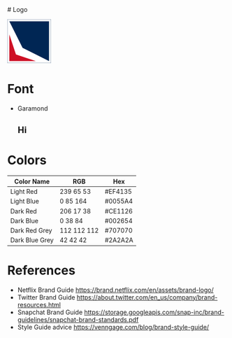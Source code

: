 <link href="https://fonts.googleapis.com/css2?family=Open+Sans&family=Roboto:wght@100&display=swap" rel="stylesheet">
# Logo

![Image of Lamoreaux Logo](https://github.com/briglx/family-brand/blob/master/assets/LamoreauxLogo100x100.png)

<!-- <img src="https://github.com/briglx/family-brand/blob/master/assets/LamoreauxLogo.png" width="100" height="100"/> -->
# Font

- Garamond <h2 style="font-family:Roboto">Hi</h2>

# Colors


Color Name | RGB | Hex
-----------|-----|--------
 Light Red | 239 65 53 | #EF4135 
 Light Blue | 0 85 164 | #0055A4 
 Dark Red | 206 17 38 | #CE1126 
 Dark Blue | 0 38 84 |#002654
 Dark Red Grey | 112 112 112 |#707070
 Dark Blue Grey | 42 42 42 | #2A2A2A


# References
- Netflix Brand Guide https://brand.netflix.com/en/assets/brand-logo/
- Twitter Brand Guide https://about.twitter.com/en_us/company/brand-resources.html
- Snapchat Brand Guide https://storage.googleapis.com/snap-inc/brand-guidelines/snapchat-brand-standards.pdf
- Style Guide advice https://venngage.com/blog/brand-style-guide/
